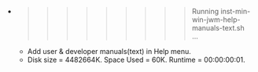 * >>>>>>>>> Running inst-min-win-jwm-help-manuals-text.sh ...
  * Add user & developer manuals(text) in Help menu.
  * Disk size = 4482664K. Space Used = 60K. Runtime = 00:00:00:01.

